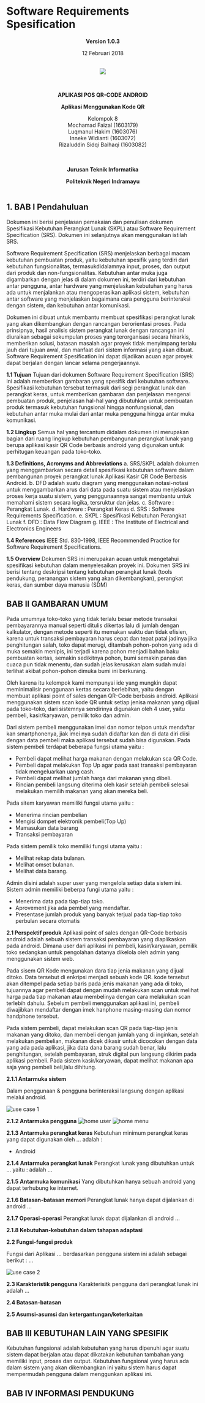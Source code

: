 <html>
<body>
<p align="center"><h1> Software Requirements Spesification </h1></p>

<p align="center"><b>Version 1.0.3 </b><br>
<p align="center">12 Februari 2018</b><br><br>
<p align="center">
<img src="https://2.bp.blogspot.com/-dxdRgMQGbLk/WpA-Tp2rNGI/AAAAAAAAAh8/3_jBWFb7Cf48033QvB34D2WCwoN2sxZLgCLcBGAs/s1000/index.png"/>
</p>

<br><p align="center"><b> APLIKASI POS QR-CODE ANDROID</b><br>
<p align="center"><b>Aplikasi Menggunakan Kode QR
</b>
<p align="center">Kelompok 8 <br>
 Mochamad Faizal 			(1603179)<br>
 Luqmanul Hakim				(1603076)<br>
 Inneke Widianti			(1603072)<br>
 Rizaluddin Sidqi Baihaqi	(1603082)<br><br><br>

<p align="center"><b>Jurusan Teknik Informatika</b><br>
<p align="center"><b>Politeknik Negeri Indramayu</b><br><br>
</p>
</body>
</html>

##

## 1. BAB I Pendahuluan
Dokumen ini berisi penjelasan pemakaian dan penulisan dokumen Spesifikasi Kebutuhan Perangkat Lunak (SKPL) atau Software Requirement Specification (SRS). Dokumen ini selanjutnya akan menggunakan istilah SRS.

Software Requirement Specification (SRS) menjelaskan berbagai macam kebutuhan pembuatan produk, yaitu kebutuhan spesifik yang terdiri dari kebutuhan fungsionalitas, termasukdidalamnya input, proses, dan output dari produk dan non-fungsionalitas. Kebutuhan antar muka juga digambarkan dengan jelas di dalam dokumen ini, terdiri dari kebutuhan antar pengguna, antar hardware yang menjelaskan kebutuhan yang harus ada untuk menjalankan atau mengoperasikan aplikasi sistem, kebutuhan antar software yang menjelaskan bagaimana cara pengguna berinteraksi dengan sistem, dan kebutuhan antar komunikasi.

Dokumen ini dibuat untuk membantu membuat spesifikasi perangkat lunak yang akan dikembangkan dengan rancangan berorientasi proses. Pada prinsipnya, hasil analisis sistem perangkat lunak dengan rancangan ini diuraikan sebagai sekumpulan proses yang terorganisasi secara hirarkis, memberikan solusi, batasan masalah agar proyek tidak menyimpang terlalu jauh dari tujuan awal, dan manfaat dari sistem informasi yang akan dibuat. Software Requirement Spesification ini dapat dijadikan acuan agar proyek dapat berjalan dengan lancar selama pengerjaannya.

__1.1 Tujuan__
Tujuan dari dokumen Software Requirement Specification (SRS) ini adalah memberikan gambaran yang spesifik dari kebutuhan software. Spesifikasi kebutuhan tersebut termasuk dari segi perangkat lunak dan perangkat keras, untuk memberikan gambaran dan penjelasan mengenai pembuatan produk, penjelasan hal-hal yang dibutuhkan untuk pembuatan produk termasuk kebutuhan fungsional hingga nonfungsional, dan kebutuhan antar muka mulai dari antar muka pengguna hingga antar muka komunikasi.

__1.2 Lingkup__
Semua hal yang tercantum didalam dokumen ini merupakan bagian dari ruang lingkup kebutuhan pembangunan perangkat lunak yang berupa aplikasi kasir QR Code berbasis android yang digunakan untuk perhitugan keuangan pada toko-toko.

__1.3 Definitions, Acronyms and Abbreviations__
	a. SRS/SKPL adalah dokumen yang menggambarkan secara detail spesifikasi kebutuhan software dalam pembangunan proyek perangkat lunak Aplikasi Kasir QR Code Berbasis Android.
	b. DFD adalah suatu diagram yang menggunakan notasi-notasi untuk menggambarkan arus dari data pada suatu sistem atau menjelaskan proses kerja suatu sistem, yang penggunaannya sangat membantu untuk memahami sistem secara logika, tersruktur dan jelas.
	c. Software : Perangkat Lunak.
	d. Hardware : Perangkat Keras
	d. SRS : Software Requirements Specification.
	e. SKPL : Spesifikasi Kebutuhan Perangkat Lunak
	f. DFD : Data Flow Diagram
	g. IEEE : The Institute of Electrical and Electronics Engineers

__1.4 References__
IEEE Std. 830-1998, IEEE Recommended Practice for Software Requirement Specifications.

__1.5 Overview__
Dokumen SRS ini merupakan acuan untuk mengetahui spesifikasi kebutuhan dalam menyelesaikan proyek ini. Dokumen SRS ini berisi tentang deskripsi tentang kebutuhan perangkat lunak (tools pendukung, peranangan sistem yang akan dikembangkan), perangkat keras, dan sumber daya manusia (SDM)

## BAB II GAMBARAN UMUM
Pada umumnya toko-toko yang tidak terlalu besar metode transaksi pembayarannya manual seperti ditulis dikertas lalu di jumlah dengan kalkulator, dengan metode seperti itu memakan waktu dan tidak efisien, karena untuk transaksi pembayaran harus cepat dan tepat patal jadinya jika penghitungan salah, toko dapat merugi, ditambah pohon-pohon yang ada di muka semakin menipis, ini terjadi karena pohon menjadi bahan baku pembuatan kertas, semakin sedikitnya pohon, bumi semakin panas dan cuaca pun tidak menentu, dan sudah jelas kerusakan alam sudah mulai terlihat akibat pohon-pohon dimuka bumi ini berkurang.

Oleh karena itu kelompok kami mempunyai ide yang mungkin dapat meminimalisir penggunaan kertas secara berlebihan, yaitu dengan membuat aplikasi point of sales dengan QR-Code berbasis android. Aplikasi menggunakan sistem scan kode QR untuk setiap jenisa makanan yang dijual pada toko-toko, dari sistemnya sendirinya digunakan oleh 4 user, yaitu pembeli, kasir/karyawan, pemilik toko dan admin.

Dari sistem pembeli menggunakan imei dan nomor telpon untuk mendaftar kan smartphonenya, jiak imei nya sudah didaftar kan dan di data diri diisi dengan data pembeli maka aplikasi tersebut sudah bisa digunakan. Pada sistem pembeli terdapat beberapa fungsi utama yaitu :
<ul><li> Pembeli dapat melihat harga makanan dengan melakukan sca QR Code.</li>
<li> Pembeli dapat melakukan Top Up agar pada saat transaksi pembayaran tidak mengeluarkan uang cash.</li>
<li> Pembeli dapat melihat jumlah harga dari makanan yang dibeli.</li>
<li> Rincian pembeli langsung diterima oleh kasir setelah pembeli selesai melakukan memilih makanan yang akan mereka beli.</li>
</ul>

Pada sitem karyawan memiliki fungsi utama yaitu :
<ul>
<li> Menerima rincian pembelian</li>
<li> Mengisi dompet elektronik pembeli(Top Up)</li>
<li> Mamasukan data barang </li>
<li> Transaksi pembayaran </li>
</ul>

Pada sistem pemilik toko memiliki fungsi utama yaitu :
<ul>
<li> Melihat rekap data bulanan.</li>
<li> Melihat omset bulanan. </li>
<li> Melihat data barang. </li>
</ul>

Admin disini adalah super user yang mengelola setiap data sistem ini. Sistem admin memiliki beberpa fungi utama yaitu :
<ul>
<li> Menerima data pada tiap-tiap toko.</li>
<li> Aprovement jika ada pembel yang mendaftar.</li>
<li> Presentase jumlah produk yang banyak terjual pada tiap-tiap toko perbulan secara otomatis </li>
</ul>

__2.1 Perspektif produk__
Aplikasi point of sales dengan QR-Code berbasis android adalah sebuah sistem transaksi pembayaran yang diaplikaskan pada android. Dimana user dari aplikasi ini pembeli, kasir/karyawan, pemilik toko sedangkan untuk pengolahan datanya dikelola oleh admin yang menggunakan sistem web.

Pada sisem QR Kode mengunakan dara tiap jenia makanan yang dijual ditoko. Data tersebut di enkripsi menjadi sebuah kode QR. kode tersebut akan ditempel pada setiap baris pada jenis makanan yang ada di toko, tujuannya agar pembeli dapat dengan mudah melakukan scan untuk melihat harga pada tiap makanan atau membelinya dengan cara melakukan scan terlebih dahulu. Sebelum pembeli menggunakan aplikasi ini, pembeli diwajibkan mendaftar dengan imek hanphone masing-masing dan nomor handphone tersebut.

Pada sistem pembeli, dapat melakukan scan QR pada tiap-tiap jenis makanan yang ditoko, dan membeli dengan jumlah yang di inginkan, setelah melakukan pembelian, makanan dicek dikasir untuk dicocokan dengan data yang ada pada aplikasi, jika data dana barang sudah benar, lalu penghitungan, setelah pembayaran, struk digital pun langsung dikirim pada aplikasi pembeli. Pada sistem kasir/karyawan, dapat melihat makanan apa saja yang pembeli beli,lalu dihitung.

____2.1.1 Antarmuka sistem____

Dalam penggunaan & pengguna berinteraksi langsung dengan aplikasi melalui android.

![use case 1](http://i68.tinypic.com/263vbrs.jpg)

____2.1.2 Antarmuka pengguna____
![home user](http://i63.tinypic.com/2u6k4js.png)
![home menu](http://i68.tinypic.com/2qnb794.png)

____2.1.3 Antarmuka perangkat keras____
Kebutuhan minimum perangkat keras yang dapat digunakan oleh ... adalah :
- Android

____2.1.4 Antarmuka perangkat lunak____
Perangkat lunak yang dibutuhkan untuk ... yaitu :
adalah ...

____2.1.5 Antarmuka komunikasi____
Yang dibutuhkan hanya sebuah android yang dapat terhubung ke internet.

____2.1.6 Batasan-batasan memori____
Perangkat lunak hanya dapat dijalankan di android ...

____2.1.7 Operasi-operasi____
Perangkat lunak dapat dijalankan di android ...

____2.1.8 Kebutuhan-kebutuhan dalam tahapan adaptasi____

__2.2 Fungsi-fungsi produk__

Fungsi dari Aplikasi ... berdasarkan pengguna sistem ini adalah sebagai  berikut :
...

![use case 2](http://i68.tinypic.com/2cnjx9f.jpg)

__2.3 Karakteristik pengguna__
Karakterisitk pengguna dari perangkat lunak ini adalah ...

__2.4 Batasan-batasan__

__2.5 Asumsi-asumsi dan ketergantungan/keterkaitan__


## BAB III KEBUTUHAN LAIN YANG SPESIFIK
Kebutuhan fungsional adalah kebutuhan yang harus dipenuhi agar suatu sistem dapat berjalan atau dapat dikatakan kebutuhan tambahan yang memiliki input, proses dan output. Kebutuhan fungsional yang harus ada dalam sistem yang akan dikembangkan ini yaitu sistem harus dapat mempermudah pengguna dalam menggunkan aplikasi ini.


## BAB IV INFORMASI PENDUKUNG
